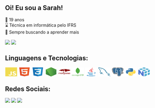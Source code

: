 <h2>Oi! Eu sou a Sarah!</h2>
🌙 19 anos <br>
⌛️  Técnica em informática pelo IFRS<br>
🌱 Sempre buscando a aprender mais
<br><br>

<div>
  <img height="180em" src="https://github-readme-stats.vercel.app/api?username=sweetdemis&show_icons=true&theme=bear&include_all_commits=true&count_private=true"/>
  <img height="180em" src="https://github-readme-stats.vercel.app/api/top-langs/?username=sweetdemis&layout=compact&langs_count=16&theme=bear"/>
</div>

<div>
  <h2>Linguagens e Tecnologias:</h2>
  <img align="center" height="30" width="40" alt="js-icon"  src="https://raw.githubusercontent.com/devicons/devicon/master/icons/javascript/javascript-plain.svg">
  <img align="center" height="30" width="40" alt="html-icon" src="https://raw.githubusercontent.com/devicons/devicon/master/icons/html5/html5-original.svg">
  <img align="center" height="30" width="40" alt="css-icon" src="https://raw.githubusercontent.com/devicons/devicon/master/icons/css3/css3-original.svg">
  <img align="center" height="30" width="40" alt="nodejs-icon" src="https://raw.githubusercontent.com/devicons/devicon/master/icons/nodejs/nodejs-original.svg">
  <img align="center" height="30" width="40" alt="mongoose-icon" src="https://raw.githubusercontent.com/devicons/devicon/master/icons/mongoose/mongoose-original-wordmark.svg">
  <img align="center" height="30" width="40" alt="mongodb-icon" src="https://raw.githubusercontent.com/devicons/devicon/master/icons/mongodb/mongodb-plain-wordmark.svg">
  <img align="center" height="30" width="40" alt="java-icon" src="https://raw.githubusercontent.com/devicons/devicon/master/icons/java/java-original.svg">
  <img align="center" height="30" width="40" alt="mysql-icon" src="https://raw.githubusercontent.com/devicons/devicon/master/icons/mysql/mysql-original.svg">
  <img align="center" height="30" width="40" alt="postgresql-icon" src="https://raw.githubusercontent.com/devicons/devicon/master/icons/postgresql/postgresql-original.svg">
  <img align="center" height="30" width="40" alt="python-icon" src="https://raw.githubusercontent.com/devicons/devicon/master/icons/python/python-original.svg">
  <img align="center" height="30" width="40" alt="numpy-icon" src="https://raw.githubusercontent.com/devicons/devicon/master/icons/numpy/numpy-original.svg">
</div>

<div><h2>Redes Sociais:</h2>
  <a href = "mailto:sarinhapicennideoliveira@gmail.com"><img src="https://img.shields.io/badge/-Gmail-%23333?style=for-the-badge&logo=gmail&logoColor=white" target="_blank"></a>
  <a href="www.linkedin.com/in/sarah-picenni-1783a4236" target="_blank"><img src="https://img.shields.io/badge/-LinkedIn-%230077B5?style=for-the-badge&logo=linkedin&logoColor=white" target="_blank"></a>
  <a href="https://instagram.com/sapicenni" target="_blank"><img src="https://img.shields.io/badge/-Instagram-%23E4405F?style=for-the-badge&logo=instagram&logoColor=white" target="_blank"></a>
  </div>
